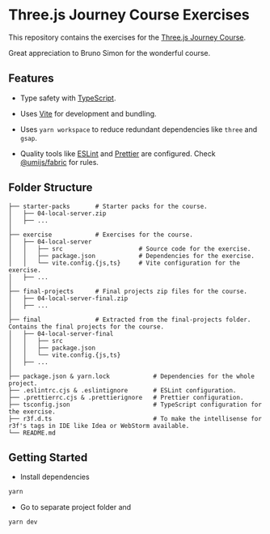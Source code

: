 # Three.js Journey Course Exercises

This repository contains the exercises for the [Three.js Journey Course](https://threejs-journey.com/).

Great appreciation to Bruno Simon for the wonderful course.

## Features

- Type safety with [TypeScript](https://www.typescriptlang.org/).

- Uses [Vite](https://vitejs.dev/) for development and bundling.

- Uses `yarn workspace` to reduce redundant dependencies like `three` and `gsap`.

- Quality tools like [ESLint](https://eslint.org/) and [Prettier](https://prettier.io/) are configured. Check [@umijs/fabric](https://github.com/umijs/fabric/) for rules.

## Folder Structure

```
├── starter-packs       # Starter packs for the course.
│   ├── 04-local-server.zip
│   ├── ...
│
├── exercise            # Exercises for the course.
│   ├── 04-local-server
│   │   ├── src                     # Source code for the exercise.
│   │   ├── package.json            # Dependencies for the exercise.
│   │   └── vite.config.{js,ts}     # Vite configuration for the exercise.
│   ├── ...
│
├── final-projects      # Final projects zip files for the course.
│   ├── 04-local-server-final.zip
│   ├── ...
│
├── final               # Extracted from the final-projects folder. Contains the final projects for the course.
│   ├── 04-local-server-final
│   │   ├── src
│   │   ├── package.json
│   │   └── vite.config.{js,ts}
│   ├── ...
│
├── package.json & yarn.lock            # Dependencies for the whole project.
├── .eslintrc.cjs & .eslintignore       # ESLint configuration.
├── .prettierrc.cjs & .prettierignore   # Prettier configuration.
├── tsconfig.json                       # TypeScript configuration for the exercise.
├── r3f.d.ts                            # To make the intellisense for r3f's tags in IDE like Idea or WebStorm available.
└── README.md
```

## Getting Started

- Install dependencies

```bash
yarn
```

- Go to separate project folder and

```bash
yarn dev
```
